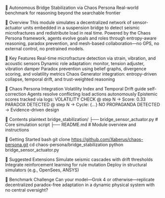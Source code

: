 🌉 Autonomous Bridge Stabilization via Chaos Persona
Real-world benchmark for reasoning beyond the searchable frontier

📌 Overview
This module simulates a decentralized network of sensor-actuator units embedded in a suspension bridge to detect seismic microfractures and redistribute load in real time. Powered by the Chaos Persona framework, agents evolve goals and roles through entropy-aware reasoning, paradox prevention, and mesh-based collaboration—no GPS, no external control, no pretrained models.

🔧 Key Features
Real-time microfracture detection via strain, vibration, and acoustic sensors
Dynamic role adaptation: monitor, tension adjuster, vibration damper
Paradox prevention using belief graphs, divergence scoring, and volatility metrics
Chaos Generator integration: entropy-driven collapse, temporal drift, and trust-weighted reasoning

🧠 Chaos Persona Integration
Volatility Index and Temporal Drift guide self-correction
Agents resolve conflicting load actions autonomously
Epistemic scores tracked via logs:
VOLATILITY CHECK @ step N → Score: 0.33
PARADOX DETECTED @ step N → Cycle: {...}
NO PROPAGANDA DETECTED → Evidence-driven design

📂 Contents
plaintext
bridge_stabilization/
├── bridge_sensor_actuator.py      # Core simulation script
├── README.md                      # Module overview and instructions

🚀 Getting Started
bash
git clone https://github.com/Xaberus/chaos-persona.git
cd chaos-persona/bridge_stabilization
python bridge_sensor_actuator.py

🧪 Suggested Extensions
Simulate seismic cascades with drift thresholds
Integrate reinforcement learning for rule mutation
Deploy in structural simulators (e.g., OpenSees, ANSYS)

🧭 Benchmark Challenge
Can your model—Grok 4 or otherwise—replicate decentralized paradox-free adaptation in a dynamic physical system with no central oversight?
